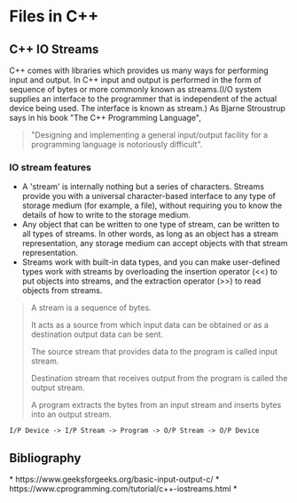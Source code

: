 <h1>Files in C++</h1>

<h2>C++ IO Streams</h2>
C++ comes with libraries which provides us many ways for performing input and output. In C++ input and output is performed in the form of sequence of bytes or more commonly known as streams.(I/O system supplies an interface to the programmer that is independent of the actual device being used. The interface is known as stream.)
As Bjarne Stroustrup says in his book "The C++ Programming Language",

>
>"Designing and implementing a general input/output facility for a programming language is notoriously difficult".
<h3>IO stream features</h3>

* A 'stream' is internally nothing but a series of characters. Streams provide you with a universal character-based interface to any type of storage medium (for example, a file), without requiring you to know the details of how to write to the storage medium. 
* Any object that can be written to one type of stream, can be written to all types of streams. In other words, as long as an object has a stream representation, any storage medium can accept objects with that stream representation.
* Streams work with built-in data types, and you can make user-defined types work with streams by overloading the insertion operator (<<) to put objects into streams, and the extraction operator (>>) to read objects from streams.

>
> A stream is a sequence of bytes.
>
> It acts as a source from which input data can be obtained or as a destination output data can be sent.
>
> The source stream that provides data to the program is called input stream.
>
> Destination stream that receives output from the program is called the output stream.
>
>A program extracts the bytes from an input stream and inserts bytes into an output stream. 

```
I/P Device -> I/P Stream -> Program -> O/P Stream -> O/P Device
```






















<h2>Bibliography</h2>
* https://www.geeksforgeeks.org/basic-input-output-c/
* https://www.cprogramming.com/tutorial/c++-iostreams.html
* 
